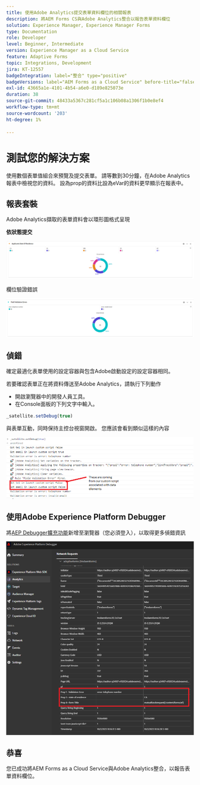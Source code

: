 ```yaml
---
title: 使用Adobe Analytics提交表單資料欄位的相關報表
description: 將AEM Forms CS與Adobe Analytics整合以報告表單資料欄位
solution: Experience Manager, Experience Manager Forms
type: Documentation
role: Developer
level: Beginner, Intermediate
version: Experience Manager as a Cloud Service
feature: Adaptive Forms
topic: Integrations, Development
jira: KT-12557
badgeIntegration: label="整合" type="positive"
badgeVersions: label="AEM Forms as a Cloud Service" before-title="false"
exl-id: 43665a1e-4101-4b54-a6e0-d189e825073e
duration: 38
source-git-commit: 48433a5367c281cf5a1c106b08a1306f1b0e8ef4
workflow-type: tm+mt
source-wordcount: '203'
ht-degree: 1%

---
```


# 測試您的解決方案

使用數個表單值組合來預覽及提交表單。 請等數到30分鐘，在Adobe Analytics報表中檢視您的資料。 設為prop的資料比設為eVar的資料更早顯示在報表中。

## 報表套裝

Adobe Analytics擷取的表單資料會以環形圖格式呈現

**依狀態提交**

![applicantsbystate](assets/donut.png)

欄位驗證錯誤

![欄位驗證錯誤](assets/donut-field-validation.png)

## 偵錯

確定最適化表單使用的設定容器與包含Adobe啟動設定的設定容器相同。

若要確認表單正在將資料傳送至Adobe Analytics，請執行下列動作

* 開啟瀏覽器中的開發人員工具。
* 在Console面板的下列文字中輸入。

```javascript
_satellite.setDebug(true)
```

與表單互動，同時保持主控台視窗開啟。 您應該會看到類似這樣的內容

![主控台 — 偵錯](assets/debug.png)

## 使用Adobe Experience Platform Debugger

將[AEP Debugger擴充功能](https://experienceleague.adobe.com/docs/experience-platform/debugger/home.html?lang=zh-Hant)新增至瀏覽器（您必須登入），以取得更多偵錯資訊

![platform-debugger](assets/platform-debugger.png)

## 恭喜

您已成功將AEM Forms as a Cloud Service與Adobe Analytics整合，以報告表單資料欄位。